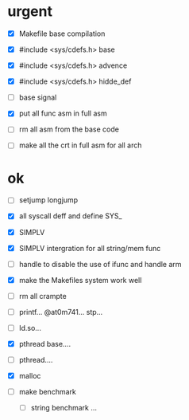 # urgent
- [x] Makefile base compilation
- [x] #include <sys/cdefs.h> base
- [x] #include <sys/cdefs.h> advence
- [x] #include <sys/cdefs.h> hidde_def

- [ ] base signal
- [x] put all func asm in full asm
- [ ] rm all asm from the base code
- [ ] make all the crt in full asm for all arch


# ok
- [ ] setjump longjump
- [x] all syscall deff and define SYS_
- [x] SIMPLV
- [x] SIMPLV intergration for all string/mem func
- [ ] handle to disable the use of ifunc and handle arm
- [x] make the Makefiles system work well
- [ ] rm all crampte
- [ ] printf... @at0m741... stp...
- [ ] ld.so...
- [x] pthread base....
- [ ] pthread....
- [x] malloc

- [ ] make benchmark
    - [ ] string benchmark
    ...

